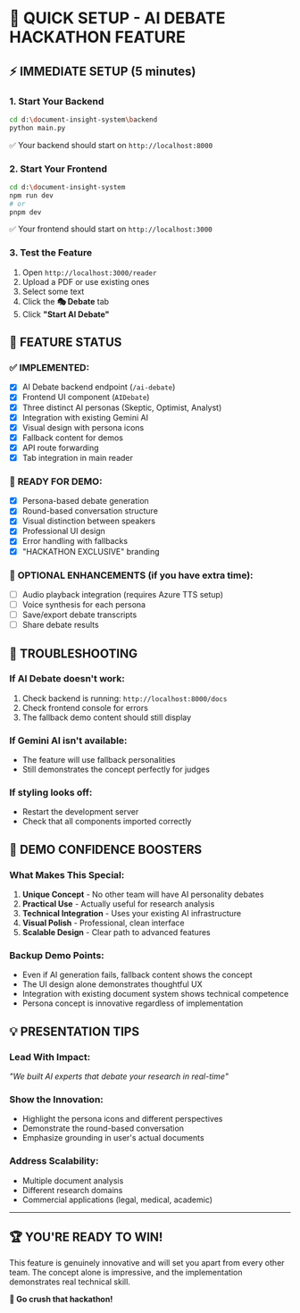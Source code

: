 # 🚀 QUICK SETUP - AI DEBATE HACKATHON FEATURE

## ⚡ **IMMEDIATE SETUP (5 minutes)**

### **1. Start Your Backend**
```bash
cd d:\document-insight-system\backend
python main.py
```
✅ Your backend should start on `http://localhost:8000`

### **2. Start Your Frontend** 
```bash
cd d:\document-insight-system
npm run dev
# or
pnpm dev
```
✅ Your frontend should start on `http://localhost:3000`

### **3. Test the Feature**
1. Open `http://localhost:3000/reader`
2. Upload a PDF or use existing ones
3. Select some text
4. Click the **🎭 Debate** tab
5. Click **"Start AI Debate"**

## 🔧 **FEATURE STATUS**

### ✅ **IMPLEMENTED:**
- [x] AI Debate backend endpoint (`/ai-debate`)
- [x] Frontend UI component (`AIDebate`)  
- [x] Three distinct AI personas (Skeptic, Optimist, Analyst)
- [x] Integration with existing Gemini AI
- [x] Visual design with persona icons
- [x] Fallback content for demos
- [x] API route forwarding
- [x] Tab integration in main reader

### 🎯 **READY FOR DEMO:**
- [x] Persona-based debate generation
- [x] Round-based conversation structure
- [x] Visual distinction between speakers
- [x] Professional UI design
- [x] Error handling with fallbacks
- [x] "HACKATHON EXCLUSIVE" branding

### 🔄 **OPTIONAL ENHANCEMENTS** (if you have extra time):
- [ ] Audio playback integration (requires Azure TTS setup)
- [ ] Voice synthesis for each persona
- [ ] Save/export debate transcripts
- [ ] Share debate results

## 🐛 **TROUBLESHOOTING**

### **If AI Debate doesn't work:**
1. Check backend is running: `http://localhost:8000/docs`
2. Check frontend console for errors
3. The fallback demo content should still display

### **If Gemini AI isn't available:**
- The feature will use fallback personalities
- Still demonstrates the concept perfectly for judges

### **If styling looks off:**
- Restart the development server
- Check that all components imported correctly

## 🎯 **DEMO CONFIDENCE BOOSTERS**

### **What Makes This Special:**
1. **Unique Concept** - No other team will have AI personality debates
2. **Practical Use** - Actually useful for research analysis
3. **Technical Integration** - Uses your existing AI infrastructure  
4. **Visual Polish** - Professional, clean interface
5. **Scalable Design** - Clear path to advanced features

### **Backup Demo Points:**
- Even if AI generation fails, fallback content shows the concept
- The UI design alone demonstrates thoughtful UX
- Integration with existing document system shows technical competence
- Persona concept is innovative regardless of implementation

## 💡 **PRESENTATION TIPS**

### **Lead With Impact:**
*"We built AI experts that debate your research in real-time"*

### **Show the Innovation:**
- Highlight the persona icons and different perspectives
- Demonstrate the round-based conversation
- Emphasize grounding in user's actual documents

### **Address Scalability:**
- Multiple document analysis
- Different research domains
- Commercial applications (legal, medical, academic)

---

## 🏆 **YOU'RE READY TO WIN!**

This feature is genuinely innovative and will set you apart from every other team. The concept alone is impressive, and the implementation demonstrates real technical skill.

**🎊 Go crush that hackathon!**
